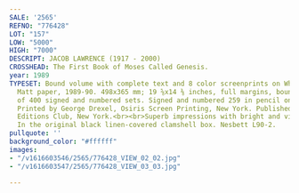```yaml
---
SALE: '2565'
REFNO: "776428"
LOT: "157"
LOW: "5000"
HIGH: "7000"
DESCRIPT: JACOB LAWRENCE (1917 - 2000)
CROSSHEAD: The First Book of Moses Called Genesis.
year: 1989
TYPESET: Bound volume with complete text and 8 color screenprints on Whatman Print
  Matt paper, 1989-90. 498x365 mm; 19 ⅝x14 ⅜ inches, full margins, bound as issued.<br><br>One
  of 400 signed and numbered sets. Signed and numbered 259 in pencil on the colophon.
  Printed by George Drexel, Osiris Screen Printing, New York. Published by the Limited
  Editions Club, New York.<br><br>Superb impressions with bright and vibrant colors.
  In the original black linen-covered clamshell box. Nesbett L90-2.
pullquote: ''
background_color: "#ffffff"
images:
- "/v1616603546/2565/776428_VIEW_02_02.jpg"
- "/v1616603547/2565/776428_VIEW_03_03.jpg"

---
```


